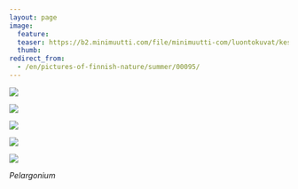 ```yaml
---
layout: page
image:
  feature:
  teaser: https://b2.minimuutti.com/file/minimuutti-com/luontokuvat/kes%C3%A4/6/DS26009-245px.jpg
  thumb:
redirect_from:
  - /en/pictures-of-finnish-nature/summer/00095/
---
```


[![](https://b2.minimuutti.com/file/minimuutti-com/luontokuvat/kes%C3%A4/6/DS26001-800px.jpg)](https://dl.dropboxusercontent.com/sh/ea1wtnz7z734o12/AAA_ZQhzgCH8VzoIZhY4G5bHa/luontokuvat/kes%C3%A4/6/DS26001.jpg)

[![](https://b2.minimuutti.com/file/minimuutti-com/luontokuvat/kes%C3%A4/6/DS26002-800px.jpg)](https://dl.dropboxusercontent.com/sh/ea1wtnz7z734o12/AAAsI9-fKIjvYeHjE2aBXJr0a/luontokuvat/kes%C3%A4/6/DS26002.jpg)

[![](https://b2.minimuutti.com/file/minimuutti-com/luontokuvat/kes%C3%A4/6/DS26008-800px.jpg)](https://dl.dropboxusercontent.com/sh/ea1wtnz7z734o12/AADlP6PBUpB0zL1blWqwof73a/luontokuvat/kes%C3%A4/6/DS26008.jpg)

[![](https://b2.minimuutti.com/file/minimuutti-com/luontokuvat/kes%C3%A4/6/DS26009-800px.jpg)](https://dl.dropboxusercontent.com/sh/ea1wtnz7z734o12/AAA7WSff5yIeozcp-PUKprVGa/luontokuvat/kes%C3%A4/6/DS26009.jpg)

[![](https://b2.minimuutti.com/file/minimuutti-com/luontokuvat/kes%C3%A4/6/DS26011-800px.jpg)](https://dl.dropboxusercontent.com/sh/ea1wtnz7z734o12/AABl_OfAPtVZprRx2DdAdbLga/luontokuvat/kes%C3%A4/6/DS26011.jpg)

*Pelargonium*
